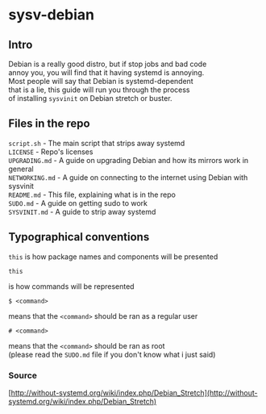 # sysv-debian

## Intro

Debian is a really good distro, but if stop jobs and bad code  
annoy you, you will find that it having systemd is annoying.  
Most people will say that Debian is systemd-dependent  
that is a lie, this guide will run you through the process  
of installing `sysvinit` on Debian stretch or buster.  

## Files in the repo
 
`script.sh` - The main script that strips away systemd  
`LICENSE` - Repo's licenses  
`UPGRADING.md` - A guide on upgrading Debian and how its mirrors work in general  
`NETWORKING.md` - A guide on connecting to the internet using Debian with sysvinit  
`README.md` - This file, explaining what is in the repo  
`SUDO.md` - A guide on getting sudo to work  
`SYSVINIT.md` - A guide to strip away systemd  

## Typographical conventions

`this` is how package names and components will be presented  
```
this
```
is how commands will be represented
```
$ <command>
```
means that the `<command>` should be ran as a regular user  
```
# <command>
```
means that the `<command>` should be ran as root  
(please read the `SUDO.md` file if you don't know what i just said)  

### Source
[http://without-systemd.org/wiki/index.php/Debian_Stretch](http://without-systemd.org/wiki/index.php/Debian_Stretch)

